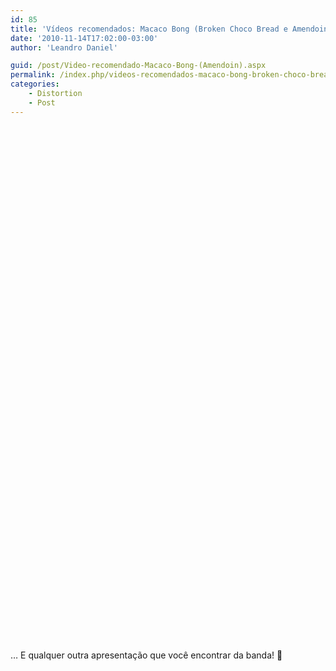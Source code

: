 ```yaml
---
id: 85
title: 'Vídeos recomendados: Macaco Bong (Broken Choco Bread e Amendoin)'
date: '2010-11-14T17:02:00-03:00'
author: 'Leandro Daniel'

guid: /post/Video-recomendado-Macaco-Bong-(Amendoin).aspx
permalink: /index.php/videos-recomendados-macaco-bong-broken-choco-bread-e-amendoin/
categories:
    - Distortion
    - Post
---
```


<object height="405" width="640"><param name="movie" value="http://www.youtube.com/v/M0N3xRxfL7Q&hl=pt-br&fs=1&color1=0x2b405b&color2=0x6b8ab6&border=1"></param><param name="allowFullScreen" value="true"></param><param name="allowscriptaccess" value="always"></param><embed allowfullscreen="true" allowscriptaccess="always" height="405" src="http://www.youtube.com/v/M0N3xRxfL7Q&hl=pt-br&fs=1&color1=0x2b405b&color2=0x6b8ab6&border=1" type="application/x-shockwave-flash" width="640"></embed></object>

<object height="405" width="640"><param name="movie" value="http://www.youtube.com/v/Z5IrtIDqCNc&hl=pt-br&fs=1&color1=0x2b405b&color2=0x6b8ab6&border=1"></param><param name="allowFullScreen" value="true"></param><param name="allowscriptaccess" value="always"></param><embed allowfullscreen="true" allowscriptaccess="always" height="405" src="http://www.youtube.com/v/Z5IrtIDqCNc&hl=pt-br&fs=1&color1=0x2b405b&color2=0x6b8ab6&border=1" type="application/x-shockwave-flash" width="640"></embed></object>

… E qualquer outra apresentação que você encontrar da banda! 🙂